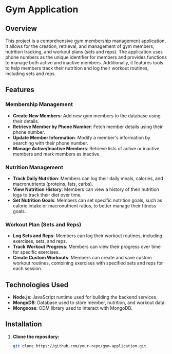 # Gym Application

## Overview

This project is a comprehensive gym membership management application. It allows for the creation, retrieval, and management of gym members, nutrition tracking, and workout plans (sets and reps). The application uses phone numbers as the unique identifier for members and provides functions to manage both active and inactive members. Additionally, it features tools to help members track their nutrition and log their workout routines, including sets and reps.

## Features

### Membership Management

- **Create New Members**: Add new gym members to the database using their details.
- **Retrieve Member by Phone Number**: Fetch member details using their phone number.
- **Update Member Information**: Modify a member's information by searching with their phone number.
- **Manage Active/Inactive Members**: Retrieve lists of active or inactive members and mark members as inactive.

### Nutrition Management

- **Track Daily Nutrition**: Members can log their daily meals, calories, and macronutrients (proteins, fats, carbs).
- **View Nutrition History**: Members can view a history of their nutrition logs to track their diet over time.
- **Set Nutrition Goals**: Members can set specific nutrition goals, such as calorie intake or macronutrient ratios, to better manage their fitness goals.

### Workout Plan (Sets and Reps)

- **Log Sets and Reps**: Members can log their workout routines, including exercises, sets, and reps.
- **Track Workout Progress**: Members can view their progress over time for specific exercises.
- **Create Custom Workouts**: Members can create and save custom workout routines, combining exercises with specified sets and reps for each session.

## Technologies Used

- **Node.js**: JavaScript runtime used for building the backend services.
- **MongoDB**: Database used to store member, nutrition, and workout data.
- **Mongoose**: ODM library used to interact with MongoDB.

## Installation

1. **Clone the repository:**
   ```bash
   git clone https://github.com/your-repo/gym-application.git
   ```
